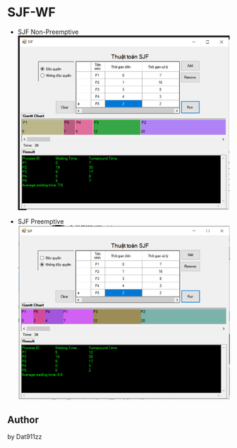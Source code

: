 # SJF-WF
- SJF Non-Preemptive
![image 1](https://github.com/dat911zz/SJF-WF/blob/master/1.jpg)

- SJF Preemptive
![image 2](https://github.com/dat911zz/SJF-WF/blob/master/2.jpg)
## Author
by Dat911zz
